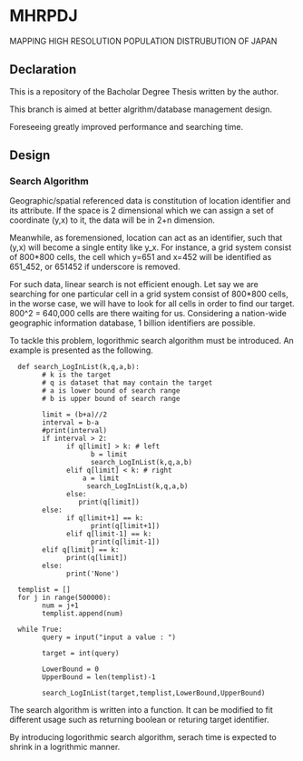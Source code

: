 # MHRPDJ
MAPPING HIGH RESOLUTION POPULATION DISTRUBUTION OF JAPAN

## Declaration

This is a repository of the Bacholar Degree Thesis written by the author. 

This branch is aimed at better algrithm/database management design. 

Foreseeing greatly improved performance and searching time.


## Design

### Search Algorithm

Geographic/spatial referenced data is constitution of location identifier and its attribute. If the space is 2 dimensional which we can assign a set of coordinate (y,x) to it, the data will be in 2+n dimension.

Meanwhile, as foremensioned, location can act as an identifier, such that (y,x) will become a single entity like y_x. For instance, a grid system consist of 800\*800 cells, the cell which y=651 and x=452 will be identified as 651_452, or 651452 if underscore is removed.

For such data, linear search is not efficient enough. Let say we are searching for one particular cell in a grid system consist of 800\*800 cells, in the worse case, we will have to look for all cells in order to find our target. 800^2 = 640,000 cells are there waiting for us. Considering a nation-wide geographic information database, 1 billion identifiers are possible.

To tackle this problem, logorithmic search algorithm must be introduced. An example is presented as the following.

      def search_LogInList(k,q,a,b):
            # k is the target
            # q is dataset that may contain the target
            # a is lower bound of search range
            # b is upper bound of search range
            
            limit = (b+a)//2
            interval = b-a
            #print(interval)
            if interval > 2:
                  if q[limit] > k: # left
                        b = limit
                        search_LogInList(k,q,a,b)
                  elif q[limit] < k: # right
                      a = limit
                       search_LogInList(k,q,a,b)
                  else:
                     print(q[limit])
            else:
                  if q[limit+1] == k:
                        print(q[limit+1])
                  elif q[limit-1] == k:
                        print(q[limit-1])
            elif q[limit] == k:
                  print(q[limit])            
            else:
                  print('None')

      templist = []
      for j in range(500000):
            num = j+1
            templist.append(num)

      while True:
            query = input("input a value : ")

            target = int(query)

            LowerBound = 0
            UpperBound = len(templist)-1

            search_LogInList(target,templist,LowerBound,UpperBound)

The search algorithm is written into a function. It can be modified to fit different usage such as returning boolean or returing target identifier.

By introducing logorithmic search algorithm, serach time is expected to shrink in a logrithmic manner.


